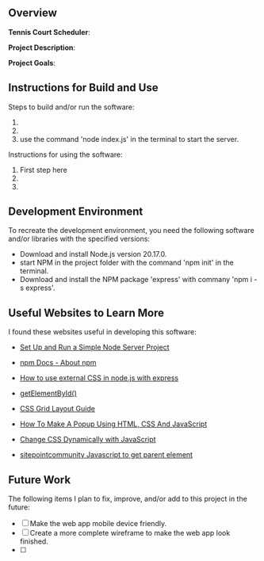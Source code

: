 ## Overview

**Tennis Court Scheduler**:

**Project Description**:

**Project Goals**:

## Instructions for Build and Use

Steps to build and/or run the software:

1. 
2.
3. use the command 'node index.js' in the terminal to start the server.

Instructions for using the software:

1. First step here
2.
3.

## Development Environment 

To recreate the development environment, you need the following software and/or libraries with the specified versions:

* Download and install Node.js version 20.17.0. 
* start NPM in the project folder with the command 'npm init' in the terminal. 
* Download and install the NPM package 'express' with commany 'npm i -s express'. 
 

## Useful Websites to Learn More

I found these websites useful in developing this software:

* [Set Up and Run a Simple Node Server Project](levelup.gitconnected.com/set-up-and-run-a-simple-node-server-project-38b403a3dc09)

* [npm Docs - About npm](https://docs.npmjs.com/about-npm)
* [How to use external CSS in node.js with express](https://medium.com/@kyosuke0215/how-to-use-external-css-in-node-js-with-express-f50d2a956e3a)

* [getElementById()](https://developer.mozilla.org/en-US/docs/Web/API/Document/getElementById)
* [CSS Grid Layout Guide](https://css-tricks.com/snippets/css/complete-guide-grid/)
* [How To Make A Popup Using HTML, CSS And JavaScript](https://www.youtube.com/watch?v=AF6vGYIyV8M)
* [Change CSS Dynamically with JavaScript](https://sdkcon78221.crestron.com/sdk/Crestron_HTML5UI/Content/Topics/Reference/Development/Change-CSS.htm)
* [sitepointcommunity Javascript to get parent element](https://www.sitepoint.com/community/t/javascript-to-get-parent-element/3551)

## Future Work

The following items I plan to fix, improve, and/or add to this project in the future:

* [ ] Make the web app mobile device friendly. 
* [ ] Create a more complete wireframe to make the web app look finished. 
* [ ]
